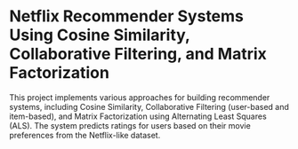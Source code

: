 # Netflix Recommender Systems Using Cosine Similarity, Collaborative Filtering, and Matrix Factorization
 This project implements various approaches for building recommender systems, including Cosine Similarity, Collaborative Filtering (user-based and item-based), and Matrix Factorization using Alternating Least Squares (ALS). The system predicts ratings for users based on their movie preferences from the Netflix-like dataset.

